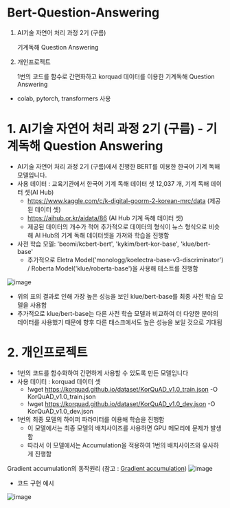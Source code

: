 # Bert-Question-Answering
 1. AI기술 자연어 처리 과정 2기 (구름) 

    기계독해 Question Answering
 2. 개인프로젝트

    1번의 코드를 함수로 간편화하고 korquad 데이터를 이용한 기계독해 Question Answering
    
- colab, pytorch, transformers 사용

# 1. AI기술 자연어 처리 과정 2기 (구름) - 기계독해 Question Answering
 - AI기술 자연어 처리 과정 2기 (구름)에서 진행한 BERT를 이용한 한국어 기계 독해 모델입니다.
 - 사용 데이터 : 교육기관에서 한국어 기계 독해 데이터 셋 12,037 개, 기계 독해 데이터 셋(AI Hub)
   - https://www.kaggle.com/c/k-digital-goorm-2-korean-mrc/data (제공된 데이터 셋)
   - https://aihub.or.kr/aidata/86 (AI Hub 기계 독해 데이터 셋)
   - 제공된 데이터의 개수가 적어 추가적으로 데이터의 형식이 뉴스 형식으로 비슷해 AI Hub의 기계 독해 데이터셋을 가져와 학습을 진행함
 - 사전 학습 모델: 'beomi/kcbert-bert', 'kykim/bert-kor-base', 'klue/bert-base'
   - 추가적으로 Eletra Model('monologg/koelectra-base-v3-discriminator') / Roberta Model('klue/roberta-base')을 사용해 테스트를 진행함

![image](https://user-images.githubusercontent.com/89580953/159446598-45c48177-30b5-4a2c-a1ce-74d65a7437a9.png)
- 위의 표의 결과로 인해 가장 높은 성능을 보인 klue/bert-base를 최종 사전 학습 모델을 사용함
- 추가적으로 klue/bert-base는 다른 사전 학습 모델과 비교하여 더 다양한 분야의 데이터를 사용했기 때문에 향후 다른 태스크에서도 높은 성능을 보일 것으로 기대됨

# 2. 개인프로젝트
- 1번의 코드를 함수화하여 간편하게 사용할 수 있도록 만든 모델입니다
- 사용 데이터 : korquad 데이터 셋
  - !wget https://korquad.github.io/dataset/KorQuAD_v1.0_train.json -O KorQuAD_v1.0_train.json
  - !wget https://korquad.github.io/dataset/KorQuAD_v1.0_dev.json -O KorQuAD_v1.0_dev.json
- 1번의 최종 모델의 하이퍼 파라미터를 이용해 학습을 진행함 
  - 이 모델에서는 최종 모델의 배치사이즈를 사용하면 GPU 메모리에 문제가 발생함
  - 따라서 이 모델에서는 Accumulation을 적용하여 1번의 배치사이즈와 유사하게 진행함 

Gradient accumulation의 동작원리 (참고 : [Gradient accumulation](https://velog.io/@twinjuy/OOM%EB%A5%BC-%ED%95%B4%EA%B2%B0%ED%95%98%EA%B8%B0-%EC%9C%84%ED%95%9C-Batch-Accumulation, "Gradient accumulation link"))
![image](https://user-images.githubusercontent.com/89580953/159453437-183b3e29-309f-4e5f-8c3c-c0a3ddbf065c.png)

- 코드 구현 예시

![image](https://user-images.githubusercontent.com/89580953/159452718-8dd937cc-2b57-4c02-b41a-64c5c6d4b53b.png)
